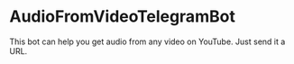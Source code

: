 # AudioFromVideoTelegramBot
This bot can help you get audio from any video on YouTube. Just send it a URL.
